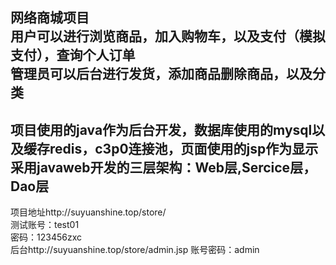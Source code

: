 网络商城项目<br>
用户可以进行浏览商品，加入购物车，以及支付（模拟支付），查询个人订单<br>
管理员可以后台进行发货，添加商品删除商品，以及分类<br>
-------------------------------------------------------
项目使用的java作为后台开发，数据库使用的mysql以及缓存redis，c3p0连接池，页面使用的jsp作为显示<br>
采用javaweb开发的三层架构：Web层,Sercice层，Dao层
---------------------------------------------------
项目地址http://suyuanshine.top/store/ <br>
测试账号：test01 <br>
密码：123456zxc <br>
后台http://suyuanshine.top/store/admin.jsp
账号密码：admin
